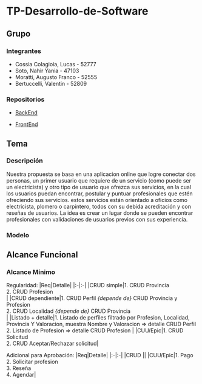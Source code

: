 # TP-Desarrollo-de-Software
## Grupo
### Integrantes
* Cossia Colagioia, Lucas - 52777
* Soto, Nahir Yania - 47103
* Moratti, Augusto Franco - 52555
* Bertuccelli, Valentin - 52809

### Repositorios
* [BackEnd](https://github.com/AugustoMoratti/TP-Desarrollo-de-Software/tree/main/Backend)

* [FrontEnd](https://github.com/AugustoMoratti/TP-Desarrollo-de-Software/tree/main/Frontend)

## Tema

### Descripción
Nuestra propuesta se basa en una aplicacion online que logre conectar dos personas, un primer usuario que requiere de un servicio (como puede ser un electricista) y otro tipo de usuario que ofrezca sus servicios, en la cual los usuarios puedan encontrar, postular y puntuar profesionales que estén ofreciendo sus servicios. estos servicios están orientado a oficios como electricista, plomero o carpintero, todos con su debida acreditación y con reseñas de usuarios. La idea es crear un lugar donde se pueden encontrar profesionales con validaciones de usuarios previos con sus experiencia.

### Modelo

## Alcance Funcional

### Alcance Mínimo

Regularidad:
|Req|Detalle|
|:-|:-|
|CRUD simple|1. CRUD Provincia<br/>2. CRUD Profesion<br/> |
|CRUD dependiente|1. CRUD Perfil *{depende de}* CRUD Provincia y Profesion<br/>2. CRUD Localidad *{depende de}* CRUD Provincia<br/>|
|Listado + detalle|1. Listado de perfiles filtrado por Profesion, Localidad, Provincia Y Valoracion, muestra Nombre y Valoracion => detalle CRUD Perfil<br/>2. Listado de Profesion => detalle CRUD Profesion |
|CUU/Epic|1. CRUD Solicitud<br/>2. CRUD Aceptar/Rechazar solicitud|

Adicional para Aprobación:
|Req|Detalle|
|:-|:-|
|CRUD ||
|CUU/Epic|1. Pago<br>2. Solicitar profesion<br>3. Reseña<br/>4. Agendar|
